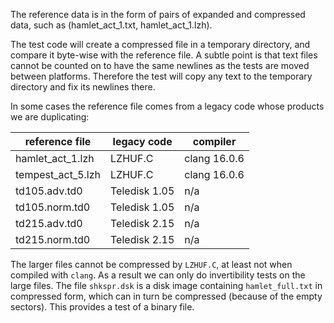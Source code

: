 The reference data is in the form of pairs of expanded and compressed data, such as (hamlet_act_1.txt, hamlet_act_1.lzh).

The test code will create a compressed file in a temporary directory, and compare it byte-wise with the reference file.  A subtle point is that text files cannot be counted on to have the same newlines as the tests are moved between platforms.  Therefore the test will copy any text to the temporary directory and fix its newlines there.

In some cases the reference file comes from a legacy code whose products we are duplicating:

reference file | legacy code | compiler
------|------|------
hamlet_act_1.lzh | LZHUF.C | clang 16.0.6
tempest_act_5.lzh | LZHUF.C | clang 16.0.6
td105.adv.td0 | Teledisk 1.05 | n/a
td105.norm.td0 | Teledisk 1.05 | n/a
td215.adv.td0 | Teledisk 2.15 | n/a
td215.norm.td0 | Teledisk 2.15 | n/a

The larger files cannot be compressed by `LZHUF.C`, at least not when compiled with `clang`.  As a result we can only do invertibility tests on the large files.  The file `shkspr.dsk` is a disk image containing `hamlet_full.txt` in compressed form, which can in turn be compressed (because of the empty sectors).  This provides a test of a binary file.